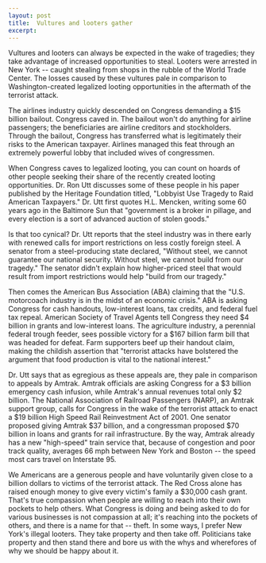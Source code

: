 ```yaml
---
layout: post
title:  Vultures and looters gather
excerpt:
---
```




            

    

            

Vultures and looters can always be expected in the wake of tragedies; they take advantage of increased opportunities to steal. Looters were arrested in New York -- caught stealing from shops in the rubble of the World Trade Center. The losses caused by these vultures pale in comparison to Washington-created legalized looting opportunities in the aftermath of the terrorist attack.

The airlines industry quickly descended on Congress demanding a $15 billion bailout. Congress caved in. The bailout won't do anything for airline passengers; the beneficiaries are airline creditors and stockholders. Through the bailout, Congress has transferred what is legitimately their risks to the American taxpayer. Airlines managed this feat through an extremely powerful lobby that included wives of congressmen.

When Congress caves to legalized looting, you can count on hoards of other people seeking their share of the recently created looting opportunities. Dr. Ron Utt discusses some of these people in his paper published by the Heritage Foundation titled, "Lobbyist Use Tragedy to Raid American Taxpayers." Dr. Utt first quotes H.L. Mencken, writing some 60 years ago in the Baltimore Sun that "government is a broker in pillage, and every election is a sort of advanced auction of stolen goods."

Is that too cynical? Dr. Utt reports that the steel industry was in there early with renewed calls for import restrictions on less costly foreign steel. A senator from a steel-producing state declared, "Without steel, we cannot guarantee our national security. Without steel, we cannot build from our tragedy." The senator didn't explain how higher-priced steel that would result from import restrictions would help "build from our tragedy."

Then comes the American Bus Association (ABA) claiming that the "U.S. motorcoach industry is in the midst of an economic crisis." ABA is asking Congress for cash handouts, low-interest loans, tax credits, and federal fuel tax repeal. American Society of Travel Agents tell Congress they need $4 billion in grants and low-interest loans. The agriculture industry, a perennial federal trough feeder, sees possible victory for a $167 billion farm bill that was headed for defeat. Farm supporters beef up their handout claim, making the childish assertion that "terrorist attacks have bolstered the argument that food production is vital to the national interest." 

Dr. Utt says that as egregious as these appeals are, they pale in comparison to appeals by Amtrak. Amtrak officials are asking Congress for a $3 billion emergency cash infusion, while Amtrak's annual revenues total only $2 billion. The National Association of Railroad Passengers (NARP), an Amtrak support group, calls for Congress in the wake of the terrorist attack to enact a $19 billion High Speed Rail Reinvestment Act of 2001. One senator proposed giving Amtrak $37 billion, and a congressman proposed $70 billion in loans and grants for rail infrastructure. By the way, Amtrak already has a new "high-speed" train service that, because of congestion and poor track quality, averages 66 mph between New York and Boston -- the speed most cars travel on Interstate 95.

We Americans are a generous people and have voluntarily given close to a billion dollars to victims of the terrorist attack. The Red Cross alone has raised enough money to give every victim's family a $30,000 cash grant. That's true compassion when people are willing to reach into their own pockets to help others. What Congress is doing and being asked to do for various businesses is not compassion at all; it's reaching into the pockets of others, and there is a name for that -- theft. In some ways, I prefer New York's illegal looters. They take property and then take off. Politicians take property and then stand there and bore us with the whys and wherefores of why we should be happy about it.

        
